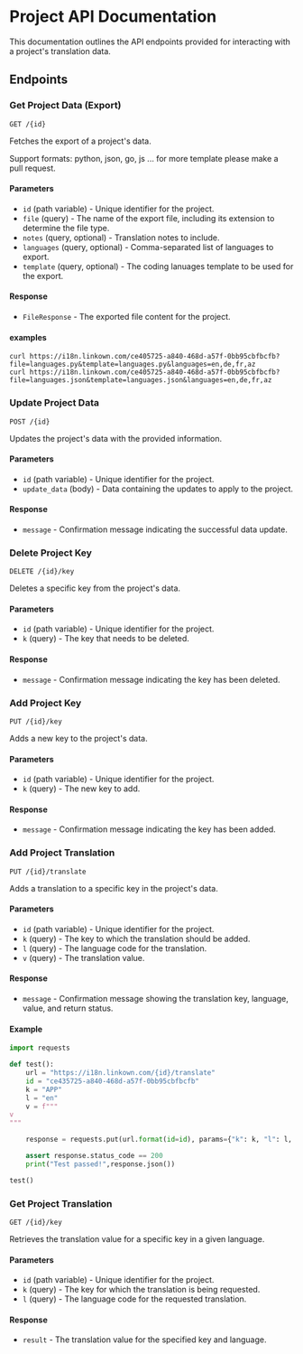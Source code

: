 # Project API Documentation

This documentation outlines the API endpoints provided for interacting with a project's translation data.

## Endpoints

### Get Project Data (Export)

`GET /{id}`

Fetches the export of a project's data.

Support formats: python, json, go, js ... for more template please make a pull request.

#### Parameters

- `id` (path variable) - Unique identifier for the project.
- `file` (query) - The name of the export file, including its extension to determine the file type.
- `notes` (query, optional) - Translation notes to include.
- `languages` (query, optional) - Comma-separated list of languages to export.
- `template` (query, optional) - The coding lanuages template to be used for the export.

#### Response

- `FileResponse` - The exported file content for the project.

#### examples
```shell
curl https://i18n.linkown.com/ce405725-a840-468d-a57f-0bb95cbfbcfb?file=languages.py&template=languages.py&languages=en,de,fr,az
curl https://i18n.linkown.com/ce405725-a840-468d-a57f-0bb95cbfbcfb?file=languages.json&template=languages.json&languages=en,de,fr,az
```

### Update Project Data

`POST /{id}`

Updates the project's data with the provided information.

#### Parameters

- `id` (path variable) - Unique identifier for the project.
- `update_data` (body) - Data containing the updates to apply to the project.

#### Response

- `message` - Confirmation message indicating the successful data update.

### Delete Project Key

`DELETE /{id}/key`

Deletes a specific key from the project's data.

#### Parameters

- `id` (path variable) - Unique identifier for the project.
- `k` (query) - The key that needs to be deleted.

#### Response

- `message` - Confirmation message indicating the key has been deleted.

### Add Project Key

`PUT /{id}/key`

Adds a new key to the project's data.

#### Parameters

- `id` (path variable) - Unique identifier for the project.
- `k` (query) - The new key to add.

#### Response

- `message` - Confirmation message indicating the key has been added.

### Add Project Translation

`PUT /{id}/translate`

Adds a translation to a specific key in the project's data.

#### Parameters

- `id` (path variable) - Unique identifier for the project.
- `k` (query) - The key to which the translation should be added.
- `l` (query) - The language code for the translation.
- `v` (query) - The translation value.

#### Response

- `message` - Confirmation message showing the translation key, language, value, and return status.

#### Example

```python
import requests

def test():
    url = "https://i18n.linkown.com/{id}/translate"
    id = "ce435725-a840-468d-a57f-0bb95cbfbcfb"
    k = "APP"
    l = "en"
    v = f"""
v
"""

    response = requests.put(url.format(id=id), params={"k": k, "l": l, "v": v})

    assert response.status_code == 200
    print("Test passed!",response.json())

test()
```

### Get Project Translation

`GET /{id}/key`

Retrieves the translation value for a specific key in a given language.

#### Parameters

- `id` (path variable) - Unique identifier for the project.
- `k` (query) - The key for which the translation is being requested.
- `l` (query) - The language code for the requested translation.

#### Response

- `result` - The translation value for the specified key and language.
```